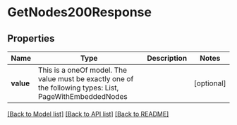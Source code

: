 # GetNodes200Response



## Properties
Name | Type | Description | Notes
------------ | ------------- | ------------- | -------------
**value** | This is a oneOf model. The value must be exactly one of the following types: List, PageWithEmbeddedNodes |  | [optional] 




[[Back to Model list]](../README.md#models) [[Back to API list]](../README.md#api-endpoints) [[Back to README]](../README.md)


